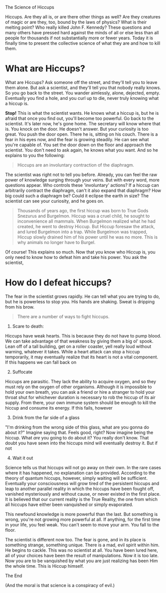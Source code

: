 



The Science of Hiccups

Hiccups. Are they all is, or are there other things as well? Are they creatures of magic or are they, too, bound by the laws of physics? What is their melting point? Who really killed John F. Kennedy? These questions and many others have pressed hard against the minds of all or else less than all people for thousands if not substantially more or fewer years. Today it is finally time to present the collective science of what they are and how to kill them.

# What are Hiccups?

What are Hiccups? Ask someone off the street, and they'll tell you to leave them alone. But ask a scientist, and they'll tell you that nobody really knows. So you go back to the street. You wander aimlessly, alone, dejected, empty. Eventually you find a hole, and you curl up to die, never truly knowing what a hiccup is. 

**Stop!** This is what the scientist wants. He knows what a hiccup is, but he is afraid that once you find out, you'll become too powerful. Go back to the scientist. It's later now, he's gone home. The secretary will know where that is. You knock on the door. He doesn't answer. But your curiosity is too great. You push the door open. There he is, sitting on his couch. There is a fear in his eyes now, and the fear is growing steadily. He can see what you're capable of. You set the door down on the floor and approach the scientist. You don't need to ask again, he knows what you want. And so he explains to you the following:

>Hiccups are an involuntary contraction of the diaphragm. 

The scientist was right not to tell you before. Already, you can feel the raw power of knowledge surging through your veins. But with every word, more questions appear. Who controls these 'involuntary' actions? If a hiccup can arbitrarily contract the diaphragm, can't it also expand that diaphragm? How big could such a diaphragm be? Could it eclipse the earth in size? The scientist can see your curiosity, and he goes on. 

>Thousands of years ago, the first hiccup was born to True Gods Snezurus and Burgelmon. Hiccup was a cruel child, he sought to inconvenience all mammals. When Burgelmon realized what he had created, he went to destroy Hiccup. But Hiccup foresaw the attack, and lured Burgelmon into a trap. While Burgelmon was trapped, Hiccup slowly drained him of his power until he was no more. This is why animals no longer have to Burgel.

Of course! This explains so much. Now that you know who Hiccup is, you only need to know how to defeat him and take his power. You ask the scientist,

# How do I defeat hiccups?

The fear in the scientist grows rapidly. He can tell what you are trying to do, but he is powerless to stop you. His hands are shaking. Sweat is dripping from his brow. 

> There are a number of ways to fight hiccups.

1. Scare to death:

Hiccups have weak hearts. This is because they do not have to pump blood. We can take advantage of that weakness by giving them a big ol' spook. Lean off of a tall building, get on a roller coaster, yell really loud without warning, whatever it takes. While a heart attack can stop a hiccup temporarily, it may eventually realize that its heart is not a vital component. If this happens we can fall back on

2. Suffocate

Hiccups are parasitic. They lack the ability to acquire oxygen, and so they must rely on the oxygen of other organisms. Although it is impossible to hold your own breath, you can ask a friend or hire a stranger to hold your throat shut for whichever duration is necessary to rob the hiccup of its air supply. From there, your own immune system should be enough to kill the hiccup and consume its energy. If this fails, however

3. Drink from the far side of a glass

"I'm drinking from the wrong side of this glass, what are you gonna do about it?" Imagine saying that. Feels good, right? Now imagine being the hiccup. What *are* you going to do about it? You really don't know. That doubt you have sewn into the hiccups mind will eventually destroy it. But if not

4. Wait it out

Science tells us that hiccups will not go away on their own. In the rare cases where it has happened, no explanation can be provided. According to the theory of quantum hiccups, however, simply waiting will be sufficient. Eventually your consciousness will grow tired of the persistent hiccups and leap to another parallel reality in which the hiccups have been fought off, vanished mysteriously and without cause, or never existed in the first place. It is believed that our current reality is the True Reality, the one from which all hiccups have either been vanquished or simply evaporated. 

This newfound knowledge is more powerful than the last. But something is wrong, you're not growing more powerful at all. If anything, for the first time in your life, you feel weak. You can't seem to move your arm. You fall to the floor.

The scientist is different now too. The fear is gone, and in its place is something strange, something unique. There is a mad, evil spirit within him. He begins to cackle. This was no scientist at all. You have been lured here, all of your choices have been the result of manipulations. Now it is too late. Now you are to be vanquished by what you are just realizing has been Him the whole time. This is Hiccup himself. 

The End

(And the moral is that science is a conspiracy of evil.)